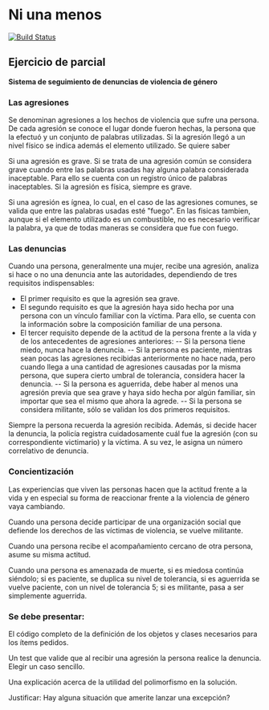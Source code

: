 # Ni una menos
 
[![Build Status](https://travis-ci.org/wollok/EjercicioIntegradorNiUnaMenos.svg?branch=master)](https://travis-ci.org/wollok/EjercicioIntegradorNiUnaMenos)

## Ejercicio de parcial


**Sistema de seguimiento de denuncias de violencia de género**

### Las agresiones

Se denominan agresiones a los hechos de violencia que sufre una persona. De cada  agresión se conoce el lugar donde fueron hechas, la persona que la efectuó y un conjunto de palabras utilizadas. Si la agresión llegó a un nivel físico se indica además el elemento utilizado. Se quiere saber 

Si una agresión es grave. Si se trata de una agresión común se considera grave cuando entre las palabras usadas hay alguna palabra considerada inaceptable. Para ello se cuenta con un registro único de palabras inaceptables. Si la agresión es física, siempre es grave.

Si una agresión es ígnea, lo cual, en el caso de las agresiones comunes, se valida que entre las palabras usadas esté "fuego". En las fisicas tambien, aunque si el elemento utilizado es un combustible, no es necesario verificar la palabra, ya que de todas maneras se considera que fue con fuego. 

### Las denuncias

Cuando una persona, generalmente una mujer, recibe una agresión, analiza si hace o no una denuncia ante las autoridades, dependiendo de tres requisitos indispensables:

- El primer requisito es que la agresión sea grave. 
- El segundo requisito es que la agresión haya sido hecha por una persona con un vínculo familiar con la víctima. Para ello, se cuenta con la información sobre la composición familiar de una persona.
- El tercer requisito depende de la actitud de la persona frente a la vida y de los antecedentes de agresiones anteriores:
-- Si la persona tiene miedo, nunca hace la denuncia.
-- Si la persona es paciente, mientras sean pocas las agresiones recibidas anteriormente no hace nada, pero cuando llega a una cantidad de agresiones causadas por  la misma persona, que supera cierto umbral de tolerancia, considera hacer la denuncia. 
-- Si la persona es aguerrida, debe haber al menos una agresión previa que sea grave y haya sido hecha por algún familiar, sin importar que sea el mismo que ahora la agrede.
-- Si la persona se considera militante, sólo se validan los dos primeros requisitos. 

Siempre la persona recuerda la agresión recibida. Además, si decide hacer la denuncia, la policía registra cuidadosamente cuál fue la agresión (con su correspondiente victimario) y la víctima. A su vez, le asigna un número correlativo de denuncia.


### Concientización 

Las experiencias que viven las personas hacen que la actitud frente a la vida y en especial su forma de reaccionar frente a la violencia de género vaya cambiando.

Cuando una persona decide participar de una organización social que defiende los derechos de las víctimas de violencia, se vuelve militante.

Cuando una persona recibe el acompañamiento cercano de otra persona, asume su misma actitud.  

Cuando una persona es amenazada de muerte, si es miedosa continúa siéndolo; si es paciente, se duplica su nivel de tolerancia, si es aguerrida se vuelve paciente, con un nivel de tolerancia 5; si es militante, pasa a ser simplemente aguerrida. 



### Se debe presentar:

El código completo de la definición de los objetos y clases necesarios para los ítems pedidos.

Un test que valide que al recibir una agresión la persona realice la denuncia. Elegir un caso sencillo.

Una explicación acerca de la utilidad del polimorfismo en la solución.

Justificar: Hay alguna situación que amerite lanzar una excepción?
